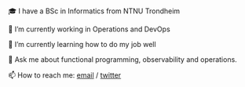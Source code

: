🎓 I have a BSc in Informatics from NTNU Trondheim

🔭 I’m currently working in Operations and DevOps

🌱 I’m currently learning how to do my job well

💬 Ask me about functional programming, observability and operations.

📫 How to reach me: [email](mailto:fredrik.malmo@icloud.com) / [twitter](https://twitter.com/fredrikmmalmo)
